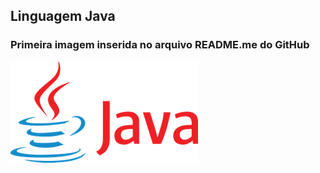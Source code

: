## Linguagem Java
### Primeira imagem inserida no arquivo README.me do GitHub
![Linguagem Java](https://github.com/MrWemerson/aula1-github/blob/master/java.png)
